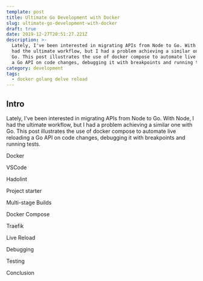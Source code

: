 ```yaml
---
template: post
title: Ultimate Go Development with Docker
slug: ultimate-go-development-with-docker
draft: true
date: 2019-12-27T20:51:27.221Z
description: >-
  Lately, I've been interested in migrating APIs from Node to Go. With Node, I
  had the ultimate workflow, but I had a problem achieving a similar one with
  Go. This post illustrates the use of docker compose to automate live reloading
  a Go API on code changes, debugging it with breakpoints and running tests.
category: development
tags:
  - docker golang delve reload
---
```

## Intro

Lately, I've been interested in migrating APIs from Node to Go. With Node, I had the ultimate workflow, but I had a problem achieving a similar one with Go. This post illustrates the use of docker compose to automate live reloading a Go API on code changes, debugging it with breakpoints and running tests.

Docker

VSCode

Hadolint

Project starter

Multi-stage Builds 

Docker Compose

Traefik

Live Reload

Debugging

Testing

Conclusion
